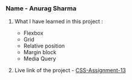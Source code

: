### Name - Anurag Sharma

1. What I have learned in this project :
    - Flexbox
    - Grid
    - Relative position
    - Margin block
    - Media Query

2. Live link of the project - [CSS-Assignment-13](https://css-project-thirteen.vercel.app/ "Link")